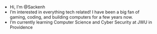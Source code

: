 - Hi, I’m @Sackenh
- I’m interested in everything tech related! I have been a big fan of gaming, coding, and building computers for a few years now.
- I’m currently learning Computer Science and Cyber Security at JWU in Providence


